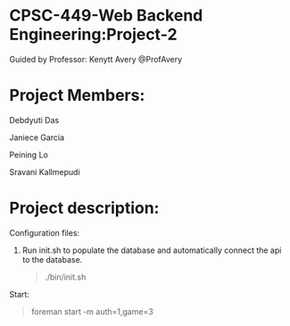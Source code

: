 # CPSC-449-Web Backend Engineering:Project-2

Guided by Professor: Kenytt Avery @ProfAvery

# Project Members:
Debdyuti Das

Janiece Garcia

Peining Lo

Sravani Kallmepudi

# Project description:

Configuration files:

1. Run init.sh to populate the database and automatically connect the api to the database.
   > ./bin/init.sh

Start:
   > foreman start -m auth=1,game=3
